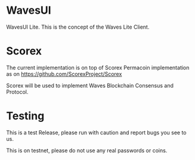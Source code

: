 # WavesUI

WavesUI Lite. This is the concept of the Waves Lite Client.

# Scorex

The current implementation is on top of Scorex Permacoin implementation as on https://github.com/ScorexProject/Scorex

Scorex will be used to implement Waves Blockchain Consensus and Protocol.

# Testing

This is a test Release, please run with caution and report bugs you see to us.

This is on testnet, please do not use any real passwords or coins.